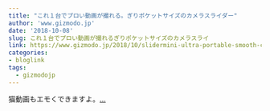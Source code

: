 ```yaml
---
title: "これ１台でプロい動画が撮れる。ぎりポケットサイズのカメラスライダー"
author: 'www.gizmodo.jp'
date: '2018-10-08'
slug: これ１台でプロい動画が撮れるぎりポケットサイズのカメラスライ
link: https://www.gizmodo.jp/2018/10/slidermini-ultra-portable-smooth-camera-slider.html
categories:
- bloglink
tags:
  - gizmodojp
---
```


猫動画もエモくできますよ。[... <i class="fas fa-external-link-alt"></i>](https://www.gizmodo.jp/2018/10/slidermini-ultra-portable-smooth-camera-slider.html)

